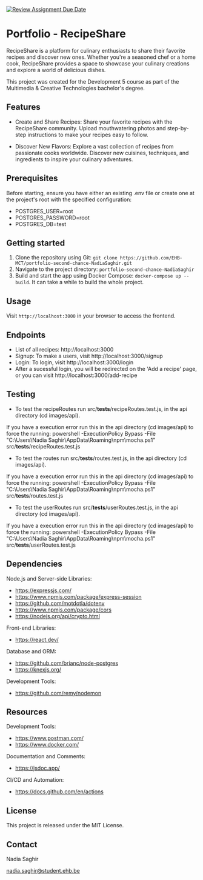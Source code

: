 [![Review Assignment Due Date](https://classroom.github.com/assets/deadline-readme-button-24ddc0f5d75046c5622901739e7c5dd533143b0c8e959d652212380cedb1ea36.svg)](https://classroom.github.com/a/DhYPBlwE)

# Portfolio - RecipeShare 

RecipeShare is a platform for culinary enthusiasts to share their favorite recipes and discover new ones. Whether you're a seasoned chef or a home cook, RecipeShare provides a space to showcase your culinary creations and explore a world of delicious dishes.

This project was created for the Development 5 course as part of the Multimedia & Creative Technologies bachelor's degree.

## Features

- Create and Share Recipes: Share your favorite recipes with the RecipeShare community. Upload mouthwatering photos and step-by-step instructions to make your recipes easy to follow.

- Discover New Flavors: Explore a vast collection of recipes from passionate cooks worldwide. Discover new cuisines, techniques, and ingredients to inspire your culinary adventures.

## Prerequisites

Before starting, ensure you have either an existing .env file or create one at the project's root with the specified configuration:

- POSTGRES_USER=root
- POSTGRES_PASSWORD=root
- POSTGRES_DB=test   


## Getting started

1. Clone the repository using Git: `git clone https://github.com/EHB-MCT/portfolio-second-chance-NadiaSaghir.git`
2. Navigate to the project directory: `portfolio-second-chance-NadiaSaghir`
3. Build and start the app using Docker Compose: `docker-compose up --build`. It can take a while to build the whole project.

## Usage

Visit `http://localhost:3000` in your browser to access the frontend.

## Endpoints

- List of all recipes: http://localhost:3000
- Signup: To make a users, visit http://localhost:3000/signup
- Login: To login, visit http://localhost:3000/login
- After a sucessful login, you will be redirected on the 'Add a recipe' page, or you can visit http://localhost:3000/add-recipe


## Testing

- To test the recipeRoutes run src/__tests__/recipeRoutes.test.js, in the api directory (cd images/api).

If you have a execution error run this in the api directory (cd images/api) to force the running: powershell -ExecutionPolicy Bypass -File "C:\Users\Nadia Saghir\AppData\Roaming\npm\mocha.ps1" src/__tests__/recipeRoutes.test.js

- To test the routes run src/__tests__/routes.test.js, in the api directory (cd images/api).

If you have a execution error run this in the api directory (cd images/api) to force the running: powershell -ExecutionPolicy Bypass -File "C:\Users\Nadia Saghir\AppData\Roaming\npm\mocha.ps1" src/__tests__/routes.test.js

- To test the userRoutes run src/__tests__/userRoutes.test.js, in the api directory (cd images/api).

If you have a execution error run this in the api directory (cd images/api) to force the running: powershell -ExecutionPolicy Bypass -File "C:\Users\Nadia Saghir\AppData\Roaming\npm\mocha.ps1" src/__tests__/userRoutes.test.js

## Dependencies

Node.js and Server-side Libraries:
- https://expressjs.com/ 
- https://www.npmjs.com/package/express-session 
- https://github.com/motdotla/dotenv 
- https://www.npmjs.com/package/cors 
- https://nodejs.org/api/crypto.html

Front-end Libraries:
- https://react.dev/

Database and ORM:
- https://github.com/brianc/node-postgres
- https://knexjs.org/

Development Tools:
- https://github.com/remy/nodemon

## Resources

Development Tools:
- https://www.postman.com/
- https://www.docker.com/

Documentation and Comments:
- https://jsdoc.app/

CI/CD and Automation:
- https://docs.github.com/en/actions


## License

This project is released under the MIT License.

## Contact

Nadia Saghir

nadia.saghir@student.ehb.be

